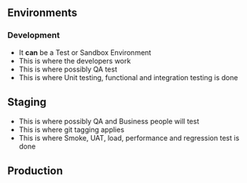 ## Environments

### Development
- It **can** be a Test or Sandbox Environment
- This is where the developers work
- This is where possibly QA test
- This is where Unit testing, functional and integration testing is done

## Staging
- This is where possibly QA and Business people will test
- This is where git tagging applies
- This is where Smoke, UAT, load, performance and regression test is done
  

## Production